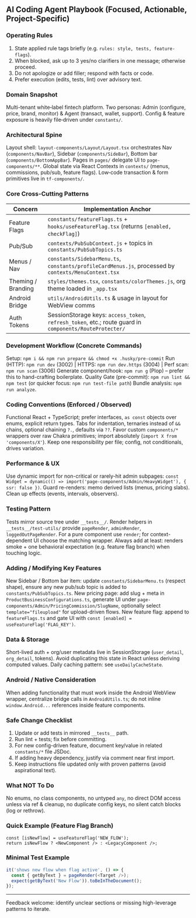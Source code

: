 ## AI Coding Agent Playbook (Focused, Actionable, Project-Specific)

### Operating Rules
1. State applied rule tags briefly (e.g. `rules: style, tests, feature-flags`).
2. When blocked, ask up to 3 yes/no clarifiers in one message; otherwise proceed.
3. Do not apologize or add filler; respond with facts or code.
4. Prefer execution (edits, tests, lint) over advisory text.

### Domain Snapshot
Multi-tenant white‑label fintech platform. Two personas: Admin (configure, price, brand, monitor) & Agent (transact, wallet, support). Config & feature exposure is heavily file‑driven under `constants/`.

### Architectural Spine
Layout shell: `layout-components/Layout/Layout.tsx` orchestrates Nav (`components/NavBar`), Sidebar (`components/SideBar`), Bottom bar (`components/BottomAppBar`). Pages in `pages/` delegate UI to `page-components/**`. Global state via React Contexts in `contexts/` (menus, commissions, pub/sub, feature flags). Low‑code transaction & form primitives live in `tf-components/`.

### Core Cross-Cutting Patterns
| Concern | Implementation Anchor |
| ------- | --------------------- |
| Feature Flags | `constants/featureFlags.ts` + `hooks/useFeatureFlag.tsx` (returns `[enabled, checkFlag]`) |
| Pub/Sub | `contexts/PubSubContext.js` + topics in `constants/PubSubTopics.ts` |
| Menus / Nav | `constants/SidebarMenu.ts`, `constants/profileCardMenus.js`, processed by `contexts/MenuContext.tsx` |
| Theming / Branding | `styles/themes.tsx`, `constants/colorThemes.js`, org theme loaded in `_app.tsx` |
| Android Bridge | `utils/AndroidUtils.ts` & usage in layout for WebView comms |
| Auth Tokens | SessionStorage keys: `access_token`, `refresh_token`, etc.; route guard in `components/RouteProtecter/` |

### Development Workflow (Concrete Commands)
Setup: `npm i && npm run prepare && chmod +x .husky/pre-commit`
Run (HTTP): `npm run dev` (3002) | HTTPS: `npm run dev.https` (3004) | Perf scan: `npm run scan` (3006)
Generate component/hook: `npm run g` (Plop) – prefer this to hand-crafting boilerplate.
Quality Gate (pre-commit): `npm run lint && npm test` (or quicker focus: `npm run test-file path`)
Bundle analysis: `npm run analyze`.

### Coding Conventions (Enforced / Observed)
Functional React + TypeScript; prefer interfaces, `as const` objects over enums, explicit return types. Tabs for indentation, ternaries instead of `&&` chains, optional chaining `?.`, defaults via `??`. Favor custom `components/*` wrappers over raw Chakra primitives; import absolutely (`import X from 'components/X'`). Keep one responsibility per file; config, not conditionals, drives variation.

### Performance & UX
Use dynamic import for non-critical or rarely-hit admin subpages: `const Widget = dynamic(() => import('page-components/Admin/HeavyWidget'), { ssr: false })`. Guard re-renders: memo derived lists (menus, pricing slabs). Clean up effects (events, intervals, observers).

### Testing Pattern
Tests mirror source tree under `__tests__/`. Render helpers in `__tests__/test-utils/` provide `pageRender`, `adminRender`, `loggedOutPageRender`. For a pure component use `render`; for context-dependent UI choose the matching wrapper. Always add at least: renders smoke + one behavioral expectation (e.g. feature flag branch) when touching logic.

### Adding / Modifying Key Features
New Sidebar / Bottom bar item: update `constants/SidebarMenu.ts` (respect shape), ensure any new pub/sub topic is added to `constants/PubSubTopics.ts`. New pricing page: add slug + meta in `ProductBusinessConfigurations.ts`, generate UI under `page-components/Admin/PricingCommission/SlugName`, optionally select `template="fileupload"` for upload-driven flows. New feature flag: append to `featureFlags.ts` and gate UI with `const [enabled] = useFeatureFlag('FLAG_KEY')`.

### Data & Storage
Short-lived auth + org/user metadata live in SessionStorage (`user_detail`, `org_detail`, tokens). Avoid duplicating this state in React unless deriving computed values. Daily caching pattern: see `useDailyCacheState`.

### Android / Native Consideration
When adding functionality that must work inside the Android WebView wrapper, centralize bridge calls in `AndroidUtils.ts`; do not inline `window.Android...` references inside feature components.

### Safe Change Checklist
1. Update or add tests in mirrored `__tests__` path.
2. Run lint + tests; fix before committing.
3. For new config-driven feature, document key/value in related `constants/*` file JSDoc.
4. If adding heavy dependency, justify via comment near first import.
5. Keep instructions file updated only with proven patterns (avoid aspirational text).

### What NOT To Do
No enums, no class components, no untyped `any`, no direct DOM access unless via ref & cleanup, no duplicate config keys, no silent catch blocks (log or rethrow).

### Quick Example (Feature Flag Branch)
```tsx
const [isNewFlow] = useFeatureFlag('NEW_FLOW');
return isNewFlow ? <NewComponent /> : <LegacyComponent />;
```

### Minimal Test Example
```ts
it('shows new flow when flag active', () => {
  const { getByText } = pageRender(<Target />);
  expect(getByText('New Flow')).toBeInTheDocument();
});
```

---
Feedback welcome: identify unclear sections or missing high-leverage patterns to iterate.